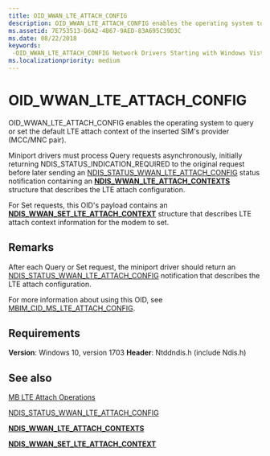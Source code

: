 ```yaml
---
title: OID_WWAN_LTE_ATTACH_CONFIG
description: OID_WWAN_LTE_ATTACH_CONFIG enables the operating system to query or set the default LTE attach context of the inserted SIM's provider (MCC/MNC pair).
ms.assetid: 7E753513-D6A2-4B67-9AED-83A695C39D3C
ms.date: 08/22/2018
keywords: 
 -OID_WWAN_LTE_ATTACH_CONFIG Network Drivers Starting with Windows Vista
ms.localizationpriority: medium
---
```


# OID_WWAN_LTE_ATTACH_CONFIG

OID_WWAN_LTE_ATTACH_CONFIG enables the operating system to query or set the default LTE attach context of the inserted SIM's provider (MCC/MNC pair).

Miniport drivers must process Query requests asynchronously, initially returning NDIS_STATUS_INDICATION_REQUIRED to the original request before later sending an [NDIS_STATUS_WWAN_LTE_ATTACH_CONFIG](ndis-status-wwan-lte-attach-config.md) status notification containing an [**NDIS_WWAN_LTE_ATTACH_CONTEXTS**](https://docs.microsoft.com/windows-hardware/drivers/ddi/ndiswwan/ns-ndiswwan-_ndis_wwan_lte_attach_contexts) structure that describes the LTE attach configuration.

For Set requests, this OID's payload contains an [**NDIS_WWAN_SET_LTE_ATTACH_CONTEXT**](https://docs.microsoft.com/windows-hardware/drivers/ddi/ndiswwan/ns-ndiswwan-_ndis_wwan_set_lte_attach_context) structure that describes LTE attach context information for the modem to set.

## Remarks

After each Query or Set request, the miniport driver should return an [NDIS_STATUS_WWAN_LTE_ATTACH_CONFIG](ndis-status-wwan-lte-attach-config.md) notification that describes the LTE attach configuration.

For more information about using this OID, see [MBIM_CID_MS_LTE_ATTACH_CONFIG](mb-lte-attach-operations.md).

## Requirements

**Version**: Windows 10, version 1703
**Header**: Ntddndis.h (include Ndis.h)

## See also

[MB LTE Attach Operations](mb-lte-attach-operations.md)

[NDIS_STATUS_WWAN_LTE_ATTACH_CONFIG](ndis-status-wwan-lte-attach-config.md)

[**NDIS_WWAN_LTE_ATTACH_CONTEXTS**](https://docs.microsoft.com/windows-hardware/drivers/ddi/ndiswwan/ns-ndiswwan-_ndis_wwan_lte_attach_contexts)

[**NDIS_WWAN_SET_LTE_ATTACH_CONTEXT**](https://docs.microsoft.com/windows-hardware/drivers/ddi/ndiswwan/ns-ndiswwan-_ndis_wwan_set_lte_attach_context)
